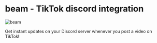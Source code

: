 # beam - TikTok discord integration

![beam](https://repository-images.githubusercontent.com/736801832/a2b7d28c-5b50-422d-8b75-8ac830b55084)

Get instant updates on your Discord server whenever you post a video on TikTok!
